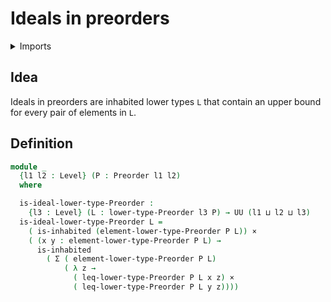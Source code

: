 # Ideals in preorders

<details><summary>Imports</summary>
```agda
module order-theory.ideals-preorders where
open import foundation.cartesian-product-types
open import foundation.dependent-pair-types
open import foundation.inhabited-types
open import foundation.universe-levels
open import order-theory.lower-types-preorders
open import order-theory.preorders
```
</details>

## Idea

Ideals in preorders are inhabited lower types `L` that contain an upper bound for every pair of elements in `L`.

## Definition

```agda
module _
  {l1 l2 : Level} (P : Preorder l1 l2)
  where

  is-ideal-lower-type-Preorder :
    {l3 : Level} (L : lower-type-Preorder l3 P) → UU (l1 ⊔ l2 ⊔ l3)
  is-ideal-lower-type-Preorder L =
    ( is-inhabited (element-lower-type-Preorder P L)) ×
    ( (x y : element-lower-type-Preorder P L) →
      is-inhabited
        ( Σ ( element-lower-type-Preorder P L)
            ( λ z →
              ( leq-lower-type-Preorder P L x z) ×
              ( leq-lower-type-Preorder P L y z))))
```
